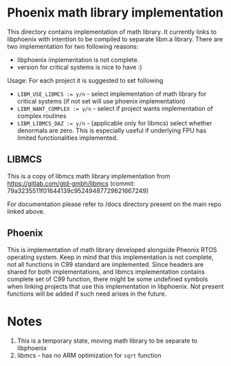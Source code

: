 # Phoenix math library implementation
This directory contains implementation of math library. It currently links to libphoenix with intention to be compiled to separate libm.a library. There are two implementation for two following reasons:
- libphoenix implementation is not complete.
- version for critical systems is nice to have :)

Usage: For each project it is suggested to set following
- ```LIBM_USE_LIBMCS := y/n``` - select implementation of math library for critical systems (if not set will use phoenix implementation)
- ```LIBM_WANT_COMPLEX := y/n``` - select if project wants implementation of complex routines
- ```LIBM_LIBMCS_DAZ := y/n``` - (applicable only for libmcs) select whether denormals are zero. This is especially useful if underlying FPU has limited functionalities implemented.

## LIBMCS
This is a copy of libmcs math library implementation from https://gitlab.com/gtd-gmbh/libmcs (commit: 79a3235511f01644139c95249487729621667249)

For documentation please refer to /docs directory present on the main repo linked above. 

## Phoenix 
This is implementation of math library developed alongside Pheonix RTOS operating system. Keep in mind that this implementation is not complete, not all functions in C99 standard are implemented. Since headers are shared for both implementations, and libmcs implementation contains complete set of C99 function, there might be some undefined symbols when linking projects that use this implementation in libphoenix. Not present functions will be added if such need arises in the future.

# Notes
1. This is a temporary state, moving math library to be separate to libphoenix
2. libmcs - has no ARM optimization for ```sqrt``` function